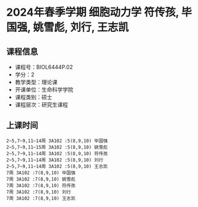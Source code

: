 # 2024年春季学期 细胞动力学 符传孩, 毕国强, 姚雪彪, 刘行, 王志凯






## 课程信息

- 课程号：BIOL6444P.02
- 学分：2
- 教学类型：理论课
- 开课单位：生命科学学院
- 课程类别：硕士
- 课程层次：研究生课程

## 上课时间

```
2~5,7~9,11~14周 3A102 :5(8,9,10) 毕国强
2~5,7~9,11~15周 3A102 :5(8,9,10) 姚雪彪
2~5,7~9,11~14周 3A102 :5(8,9,10) 符传孩
2~5,7~9,11~14周 3A102 :5(8,9,10) 刘行
2~5,7~9,11~14周 3A102 :5(8,9,10) 王志凯
7周 3A102 :7(8,9,10) 毕国强
7周 3A102 :7(8,9,10) 姚雪彪
7周 3A102 :7(8,9,10) 符传孩
7周 3A102 :7(8,9,10) 刘行
7周 3A102 :7(8,9,10) 王志凯
```

